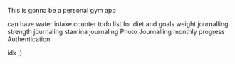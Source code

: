 This is gonna be a personal gym app 

can have water intake counter
todo list for diet and goals
weight journalling
strength journaling 
stamina journaling
Photo Journalling
monthly progress
Authentication


idk ;)